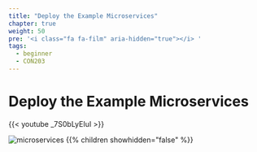```yaml
---
title: "Deploy the Example Microservices"
chapter: true
weight: 50
pre: '<i class="fa fa-film" aria-hidden="true"></i> '
tags:
  - beginner
  - CON203
---
```


# Deploy the Example Microservices

{{< youtube _7S0bLyEIuI >}}

![microservices](/images/crystal.svg)
{{% children showhidden="false" %}}
